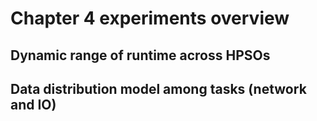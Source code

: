 # Chapter 4 experiments overview


## Dynamic range of runtime across HPSOs

## Data distribution model among tasks (network and IO)